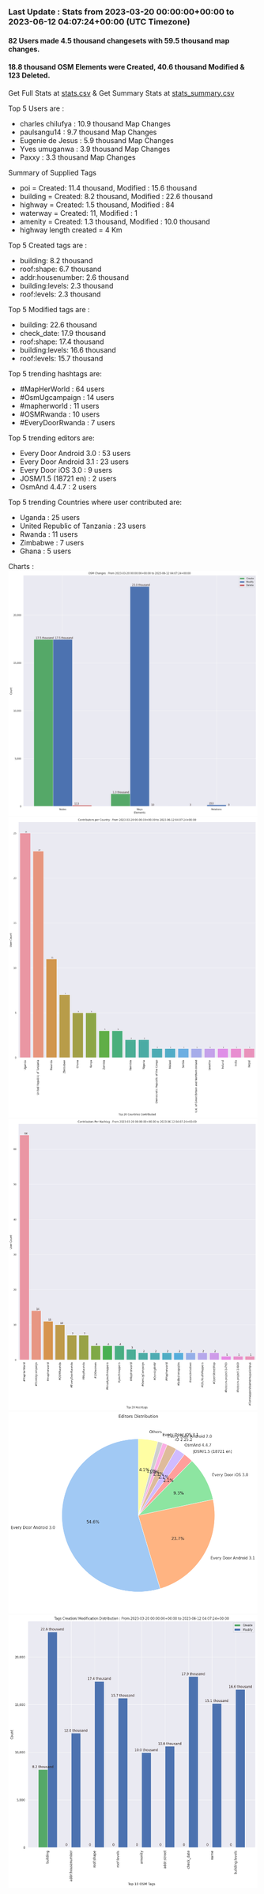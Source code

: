 ### Last Update : Stats from 2023-03-20 00:00:00+00:00 to 2023-06-12 04:07:24+00:00 (UTC Timezone)

#### 82 Users made 4.5 thousand changesets with 59.5 thousand map changes.
#### 18.8 thousand OSM Elements were Created, 40.6 thousand Modified & 123 Deleted.
Get Full Stats at [stats.csv](/stats/mapherworld/Daily/stats.csv)
 & Get Summary Stats at [stats_summary.csv](/stats/mapherworld/Daily/stats_summary.csv)

Top 5 Users are : 
- charles chilufya : 10.9 thousand Map Changes
- paulsangu14 : 9.7 thousand Map Changes
- Eugenie de Jesus : 5.9 thousand Map Changes
- Yves umuganwa : 3.9 thousand Map Changes
- Paxxy : 3.3 thousand Map Changes

Summary of Supplied Tags
- poi = Created: 11.4 thousand, Modified : 15.6 thousand
- building = Created: 8.2 thousand, Modified : 22.6 thousand
- highway = Created: 1.5 thousand, Modified : 84
- waterway = Created: 11, Modified : 1
- amenity = Created: 1.3 thousand, Modified : 10.0 thousand
- highway length created = 4 Km


Top 5 Created tags are :
- building: 8.2 thousand
- roof:shape: 6.7 thousand
- addr:housenumber: 2.6 thousand
- building:levels: 2.3 thousand
- roof:levels: 2.3 thousand


Top 5 Modified tags are :
- building: 22.6 thousand
- check_date: 17.9 thousand
- roof:shape: 17.4 thousand
- building:levels: 16.6 thousand
- roof:levels: 15.7 thousand


Top 5 trending hashtags are:
- #MapHerWorld : 64 users
- #OsmUgcampaign : 14 users
- #mapherworld : 11 users
- #OSMRwanda : 10 users
- #EveryDoorRwanda : 7 users


Top 5 trending editors are:
- Every Door Android 3.0 : 53 users
- Every Door Android 3.1 : 23 users
- Every Door iOS 3.0 : 9 users
- JOSM/1.5 (18721 en) : 2 users
- OsmAnd 4.4.7 : 2 users


Top 5 trending Countries where user contributed are:
- Uganda : 25 users
- United Republic of Tanzania : 23 users
- Rwanda : 11 users
- Zimbabwe : 7 users
- Ghana : 5 users


 Charts : 
![Alt text](./stats_osm_changes.png) 
![Alt text](./stats_users_per_country.png) 
![Alt text](./stats_users_per_hashtag.png) 
![Alt text](./stats_editors_pie_chart.png) 
![Alt text](./stats_tags.png) 
